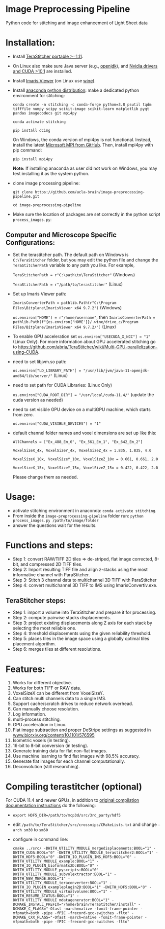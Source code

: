# Image Preprocessing Pipeline
Python code for stitching and image enhancement of Light Sheet data

# Installation:
* Install [TeraStitcher portable >=1.11](https://github.com/abria/TeraStitcher/wiki/Binary-packages).
* On Linux also make sure Java server (e.g., [openjdk](https://openjdk.java.net/install/)), and [Nvidia drivers and CUDA >10.1](https://docs.nvidia.com/cuda/cuda-installation-guide-linux/index.html#ubuntu-installation) are installed.
* Install [Imaris Viewer](https://viewer.imaris.com/download/ImarisViewer9_8_0w64.exe) (on Linux use [wine](https://vitux.com/how-to-install-wine-on-ubuntu/)).
* Install [anaconda python distribution](https://www.anaconda.com/products/individual):
   make a dedicated python environment for stitching:

   `conda create -n stitching -c conda-forge python=3.8 psutil tqdm tifffile numpy scipy scikit-image scikit-learn matplotlib pyqt pandas imagecodecs git mpi4py`
   
   `conda activate stitching`
    
   `pip install dcimg`
   
   On Windows, the conda version of mpi4py is not functional. Instead, install the latest [Microsoft MPI from GitHub](https://github.com/microsoft/Microsoft-MPI). 
   Then, install mpi4py with pip command:
   
   `pip install mpi4py`
   
   **Note:** If installing anaconda as user did not work on Windows, you may test installing it as the system python.

* clone image processing pipeline:

  `git clone https://github.com/ucla-brain/image-preprocessing-pipeline.git`

  `cd image-preprocessing-pipeline`

* Make sure the location of packages are set correctly in the python script `process_images.py`:

## Computer and Microscope Specific Configurations:

* Set the terastitcher path. The default path on Windows is `C:\TeraStitcher` folder, but you may edit the python file and change the `TeraStitcherPath` variable to any path you like. For example,

   `TeraStitcherPath = r"C:\path\to\TeraStitcher"` (Windows)

   `TeraStitcherPath = r"/path/to/terastitcher"` (Linux)

* Set up Imaris Viewer path:

   `ImarisConverterPath = pathlib.Path(r"C:\Program Files\Bitplane\ImarisViewer x64 9.7.2")` (Windows)

   `os.environ["HOME"] = r"/home/username"`, then `ImarisConverterPath = pathlib.Path(f"{os.environ['HOME']}/.wine/drive_c/Program Files/Bitplane/ImarisViewer x64 9.7.2/")` (Linux)

* To enable GPU acceleration set `os.environ["USECUDA_X_NCC"] = "1"` (Linux Only). For more information about GPU accelerated stitching go to https://github.com/abria/TeraStitcher/wiki/Multi-GPU-parallelization-using-CUDA.

* need to set libjvm.so path:

   `os.environ["LD_LIBRARY_PATH"] = "/usr/lib/jvm/java-11-openjdk-amd64/lib/server/"` (Linux)

* need to set path for CUDA Libraries: (Linux Only)

   `os.environ["CUDA_ROOT_DIR"] = "/usr/local/cuda-11.4/"` (update the cuda version as needed)

* need to set visible GPU device on a multiGPU machine, which starts from zero.

   `os.environ["CUDA_VISIBLE_DEVICES"] = "1"`

* default channel folder names and voxel dimensions are set up like this:

   `AllChannels = ["Ex_488_Em_0", "Ex_561_Em_1", "Ex_642_Em_2"]`

   `VoxelSizeX_4x, VoxelSizeY_4x, VoxelSizeZ_4x = 1.835, 1.835, 4.0`

   `VoxelSizeX_10x, VoxelSizeY_10x, VoxelSizeZ_10x = 0.661, 0.661, 2.0`

   `VoxelSizeX_15x, VoxelSizeY_15x, VoxelSizeZ_15x = 0.422, 0.422, 2.0`

   Please change them as needed.

# Usage:
* activate stitching environment in anaconda: `conda activate stitching`.
* From inside the `image-preprocessing-pipeline` folder run: `python process_images.py /path/to/image/folder`
* answer the questions wait for the results.

# Functions and steps:
* Step 1: convert RAW/TIFF 2D tiles => de-striped, flat image corrected, 8-bit, and compressed 2D TIFF tiles.
* Step 2: Import resulting TIFF file and align z-stacks using the most informative channel with ParaStitcher.
* Step 3: Stitch 3 channel data to multichannel 3D TIFF with ParaStitcher
* Step 4: convert multichannel 3D TIFF to IMS using ImarisConvertiv.exe.

## TeraStitcher steps:
* Step 1: import a volume into TeraStitcher and prepare it for processing.
* Step 2: compute pairwise stacks displacements.
* Step 3: project existing displacements along Z axis for each stack by selecting the most reliable one.
* Step 4: threshold displacements using the given reliability threshold.
* Step 5: places tiles in the image space using a globally optimal tiles placement algorithm.
* Step 6: merges tiles at different resolutions.

# Features:
1. Works for different objective.
2. Works for both TIFF or RAW data.
3. VoxelSizeX can be different from VoxelSizeY.
4. Can stitch multi channels data to a single IMS.
5. Support cache/scratch drives to reduce network overhead.
6. Can manually choose resolution.
7. Log information.
8. multi-process stitching.
9. GPU acceleration in Linux.
10. Flat image subtraction and proper DeStripe settings as suggested in www.biorxiv.org/content/10.1101/576595
11. Isometric voxels (in testing).
12. 16-bit to 8-bit conversion (in testing).
13. Generate training data for flat non-flat images.
14. Use machine learning to find flat images with 98.5% accuracy.
15. Generate flat images for each channel computationally.
16. Deconvolution (still researching).

# Compiling terastitcher (optional)
For CUDA 11.4 and newer GPUs, in addition to [original compilation documentation instructions](https://github.com/abria/TeraStitcher/wiki/Get-and-build-source-code) do the following:

* `export HDF5_DIR=/path/to/mcp3d/src/3rd_party/hdf5`

* edit `/path/to/TeraStitcher/src/crossmips/CMakeLists.txt` and change `-arch sm30` to `sm60`

* configure in command line:

   ```
   cmake ../src/ -DWITH_UTILITY_MODULE_mergedisplacements:BOOL="1" -DWITH_CUDA:BOOL="0" -DWITH_UTILITY_MODULE_terastitcher2:BOOL="1" -DWITH_HDF5:BOOL="0" -DWITH_IO_PLUGIN_IMS_HDF5:BOOL="0" -DWITH_UTILITY_MODULE_example:BOOL="1" -DWITH_IO_PLUGIN_bioformats2D:BOOL="0" -DWITH_UTILITY_MODULE_pyscripts:BOOL="0" -DWITH_UTILITY_MODULE_subvolextractor:BOOL="1" -DWITH_NEW_MERGE:BOOL="1" -DWITH_UTILITY_MODULE_teraconverter:BOOL="1" -DWITH_IO_PLUGIN_exampleplugin2D:BOOL="1" -DWITH_HDF5:BOOL="0" -DWITH_UTILITY_MODULE_virtualvolume:BOOL="1" -DWITH_RESUME_STATUS:BOOL="1" -DWITH_UTILITY_MODULE_mdatagenerator:BOOL="1" -DCMAKE_INSTALL_PREFIX="/home/brain/TeraStitcher/install" -DCMAKE_C_FLAGS="-Ofast -march=native -fomit-frame-pointer -mfpmath=both -pipe -fPIC -frecord-gcc-switches -flto" -DCMAKE_CXX_FLAGS="-Ofast -march=native -fomit-frame-pointer -mfpmath=both -pipe -fPIC -frecord-gcc-switches -flto"
   ```
